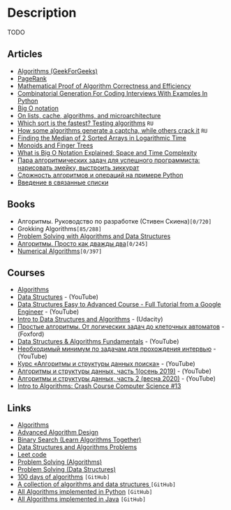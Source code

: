 # Description

TODO


## Articles

- [Algorithms (GeekForGeeks)](https://www.geeksforgeeks.org/fundamentals-of-algorithms/?ref=shm)
- [PageRank](https://en.wikipedia.org/wiki/PageRank)
- [Mathematical Proof of Algorithm Correctness and Efficiency](https://stackabuse.com/mathematical-proof-of-algorithm-correctness-and-efficiency/)
- [Combinatorial Generation For Coding Interviews With Examples In Python](https://sahandsaba.com/combinatorial-generation-for-coding-interviews-in-python.html)
- [Big O notation](https://en.wikipedia.org/wiki/Big_O_notation)
- [On lists, cache, algorithms, and microarchitecture](https://paweldziepak.dev/2019/05/02/on-lists-cache-algorithms-and-microarchitecture/)
- [Which sort is the fastest? Testing algorithms](https://proglib.io/p/sort) `RU`
- [How some algorithms generate a captcha, while others crack it](https://proglib.io/p/lomay-menya-polnostyu-kak-odni-algoritmy-generiruyut-kapchu-a-drugie-ee-vzlamyvayut-2020-03-05) `RU`
- [Finding the Median of 2 Sorted Arrays in Logarithmic Time](https://medium.com/@hazemu/finding-the-median-of-2-sorted-arrays-in-logarithmic-time-1d3f2ecbeb46)
- [Monoids and Finger Trees](https://apfelmus.nfshost.com/articles/monoid-fingertree.html)
- [What is Big O Notation Explained: Space and Time Complexity](https://www.freecodecamp.org/news/big-o-notation-why-it-matters-and-why-it-doesnt-1674cfa8a23c/)
- [Пара алгоритмических задач для успешного программиста: нарисовать змейку, выстроить зиккурат](https://proglib.io/p/para-algoritmicheskih-zadach-dlya-uspeshnogo-programmista-narisovat-zmeyku-vystroit-zikkurat-2020-04-19)
- [Сложность алгоритмов и операций на примере Python](https://proglib.io/p/slozhnost-algoritmov-i-operaciy-na-primere-python-2020-11-03)
- [Введение в связанные списки](https://tproger.ru/translations/introduction-to-linked-lists/)


## Books

- Алгоритмы. Руководство по разработке (Стивен Скиена)`[0/720]`
- Grokking Algorithms`[85/288]`
- [Problem Solving with Algorithms and Data Structures](https://aliev.github.io/runestone)
- [Алгоритмы. Просто как дважды два](https://1lib.eu/book/2881801/bdf9dc?regionChanged=&redirect=537745)`[0/245]`
- [Numerical Algorithms](http://people.csail.mit.edu/jsolomon/share/book/numerical_book.pdf)`[0/397]`


## Courses

- [Algorithms](https://www.coursera.org/specializations/algorithms)
- [Data Structures](https://www.youtube.com/playlist?list=PL2_aWCzGMAwI3W_JlcBbtYTwiQSsOTa6P) - (YouTube)
- [Data Structures Easy to Advanced Course - Full Tutorial from a Google Engineer](https://www.youtube.com/watch?v=RBSGKlAvoiM) - (YouTube)
- [Intro to Data Structures and Algorithms](https://www.udacity.com/course/data-structures-and-algorithms-in-python--ud513) - (Udacity)
- [Простые алгоритмы. От логических задач до клеточных автоматов](https://foxford.ru/courses/2491/landing) - (Foxford)
- [Data Structures & Algorithms Fundamentals](https://youtube.com/playlist?list=PLxQ8cCJ6LyOZHhAjIYrEFWcfYdyJl5VYf) - (YouTube)
- [Необходимый минимум по задачам для прохождения интервью](https://youtube.com/playlist?list=PLxo8h22u0O-gKD5rTtDOuqUb7jku_et8b) - (YouTube)
- [Курс «Алгоритмы и структуры данных поиска»](https://youtube.com/playlist?list=PLJOzdkh8T5koEPv-R5W0ovmL_T2BjB1HX) - (YouTube)
- [Алгоритмы и структуры данных, часть 1(осень 2019)](https://youtube.com/playlist?list=PLlb7e2G7aSpTZN_zRrbpVJUvB-pTuM_VL) - (YouTube)
- [Алгоритмы и структуры данных, часть 2 (весна 2020)](https://youtube.com/playlist?list=PLlb7e2G7aSpRMDLGXOYutKAsDc6rrIrbl) - (YouTube)
- [Intro to Algorithms: Crash Course Computer Science #13](https://youtu.be/rL8X2mlNHPM)


## Links

- [Algorithms](http://e-maxx.ru/algo/)
- [Advanced Algorithm Design](https://www.cs.princeton.edu/courses/archive/fall13/cos521/)
- [Binary Search (Learn Algorithms Together)](https://binarysearch.com/)
- [Data Structures and Algorithms Problems](https://www.techiedelight.com/data-structures-and-algorithms-problems/)
- [Leet code](https://leetcode.com/)
- [Problem Solving (Algorithms)](https://www.hackerrank.com/domains/algorithms)
- [Problem Solving (Data Structures)](https://www.hackerrank.com/domains/data-structures)
- [100 days of algorithms](https://github.com/coells/100days) `[GitHub]`
- [A collection of algorithms and data structures ](https://github.com/williamfiset/Algorithms) `[GitHub]`
- [All Algorithms implemented in Python](https://github.com/TheAlgorithms/Python) `[GitHub]`
- [All Algorithms implemented in Java](https://github.com/TheAlgorithms/Java) `[GitHub]`
